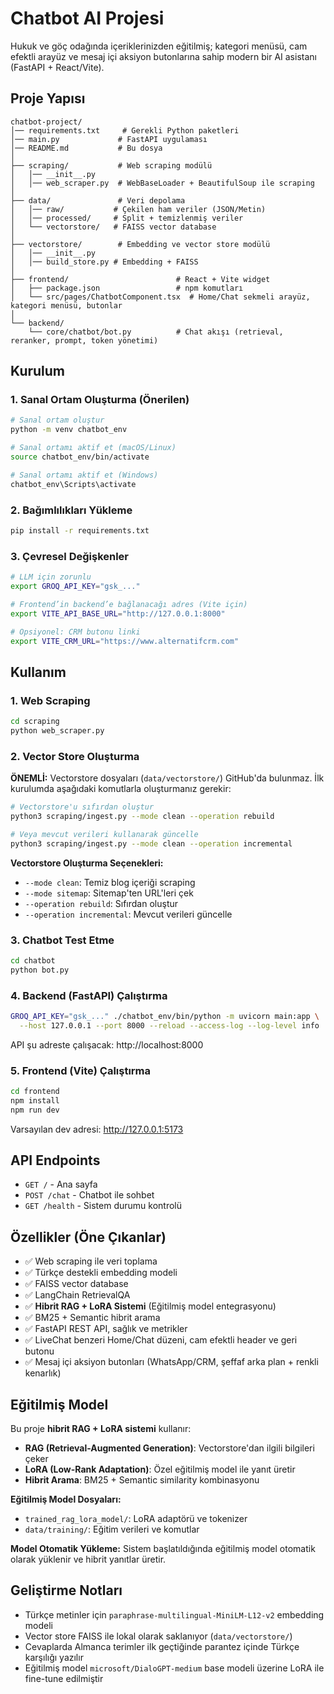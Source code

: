 # Chatbot AI Projesi

Hukuk ve göç odağında içeriklerinizden eğitilmiş; kategori menüsü, cam efektli arayüz ve mesaj içi aksiyon butonlarına sahip modern bir AI asistanı (FastAPI + React/Vite).

## Proje Yapısı

```
chatbot-project/
│── requirements.txt     # Gerekli Python paketleri
│── main.py             # FastAPI uygulaması
│── README.md           # Bu dosya
│
├── scraping/           # Web scraping modülü
│   │── __init__.py
│   │── web_scraper.py  # WebBaseLoader + BeautifulSoup ile scraping
│
├── data/               # Veri depolama
│   │── raw/           # Çekilen ham veriler (JSON/Metin)
│   │── processed/     # Split + temizlenmiş veriler
│   └── vectorstore/   # FAISS vector database
│
├── vectorstore/        # Embedding ve vector store modülü
│   │── __init__.py
│   │── build_store.py # Embedding + FAISS
│
├── frontend/                        # React + Vite widget
│   ├── package.json                 # npm komutları
│   └── src/pages/ChatbotComponent.tsx  # Home/Chat sekmeli arayüz, kategori menüsü, butonlar
│
└── backend/
    └── core/chatbot/bot.py          # Chat akışı (retrieval, reranker, prompt, token yönetimi)
```

## Kurulum

### 1. Sanal Ortam Oluşturma (Önerilen)

```bash
# Sanal ortam oluştur
python -m venv chatbot_env

# Sanal ortamı aktif et (macOS/Linux)
source chatbot_env/bin/activate

# Sanal ortamı aktif et (Windows)
chatbot_env\Scripts\activate
```

### 2. Bağımlılıkları Yükleme

```bash
pip install -r requirements.txt
```

### 3. Çevresel Değişkenler

```bash
# LLM için zorunlu
export GROQ_API_KEY="gsk_..."

# Frontend’in backend’e bağlanacağı adres (Vite için)
export VITE_API_BASE_URL="http://127.0.0.1:8000"

# Opsiyonel: CRM butonu linki
export VITE_CRM_URL="https://www.alternatifcrm.com"
```

## Kullanım

### 1. Web Scraping

```bash
cd scraping
python web_scraper.py
```

### 2. Vector Store Oluşturma

**ÖNEMLİ:** Vectorstore dosyaları (`data/vectorstore/`) GitHub'da bulunmaz. İlk kurulumda aşağıdaki komutlarla oluşturmanız gerekir:

```bash
# Vectorstore'u sıfırdan oluştur
python3 scraping/ingest.py --mode clean --operation rebuild

# Veya mevcut verileri kullanarak güncelle
python3 scraping/ingest.py --mode clean --operation incremental
```

**Vectorstore Oluşturma Seçenekleri:**
- `--mode clean`: Temiz blog içeriği scraping
- `--mode sitemap`: Sitemap'ten URL'leri çek
- `--operation rebuild`: Sıfırdan oluştur
- `--operation incremental`: Mevcut verileri güncelle

### 3. Chatbot Test Etme

```bash
cd chatbot
python bot.py
```

### 4. Backend (FastAPI) Çalıştırma

```bash
GROQ_API_KEY="gsk_..." ./chatbot_env/bin/python -m uvicorn main:app \
  --host 127.0.0.1 --port 8000 --reload --access-log --log-level info
```

API şu adreste çalışacak: http://localhost:8000

### 5. Frontend (Vite) Çalıştırma

```bash
cd frontend
npm install
npm run dev
```
Varsayılan dev adresi: http://127.0.0.1:5173

## API Endpoints

- `GET /` - Ana sayfa
- `POST /chat` - Chatbot ile sohbet
- `GET /health` - Sistem durumu kontrolü

## Özellikler (Öne Çıkanlar)

- ✅ Web scraping ile veri toplama
- ✅ Türkçe destekli embedding modeli
- ✅ FAISS vector database
- ✅ LangChain RetrievalQA
- ✅ **Hibrit RAG + LoRA Sistemi** (Eğitilmiş model entegrasyonu)
- ✅ BM25 + Semantic hibrit arama
- ✅ FastAPI REST API, sağlık ve metrikler
- ✅ LiveChat benzeri Home/Chat düzeni, cam efektli header ve geri butonu
- ✅ Mesaj içi aksiyon butonları (WhatsApp/CRM, şeffaf arka plan + renkli kenarlık)

## Eğitilmiş Model

Bu proje **hibrit RAG + LoRA sistemi** kullanır:

- **RAG (Retrieval-Augmented Generation)**: Vectorstore'dan ilgili bilgileri çeker
- **LoRA (Low-Rank Adaptation)**: Özel eğitilmiş model ile yanıt üretir
- **Hibrit Arama**: BM25 + Semantic similarity kombinasyonu

**Eğitilmiş Model Dosyaları:**
- `trained_rag_lora_model/`: LoRA adaptörü ve tokenizer
- `data/training/`: Eğitim verileri ve komutlar

**Model Otomatik Yükleme:**
Sistem başlatıldığında eğitilmiş model otomatik olarak yüklenir ve hibrit yanıtlar üretir.

## Geliştirme Notları

- Türkçe metinler için `paraphrase-multilingual-MiniLM-L12-v2` embedding modeli
- Vector store FAISS ile lokal olarak saklanıyor (`data/vectorstore/`)
- Cevaplarda Almanca terimler ilk geçtiğinde parantez içinde Türkçe karşılığı yazılır
- Eğitilmiş model `microsoft/DialoGPT-medium` base modeli üzerine LoRA ile fine-tune edilmiştir
